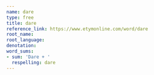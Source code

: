 ```yaml
---
name: dare
type: free
title: dare
reference_link: https://www.etymonline.com/word/dare
root_name: 
root_language: 
denotation: 
word_sums:
- sum: 'Dare + '
  respelling: dare
---
```

